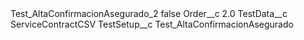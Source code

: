 <?xml version="1.0" encoding="UTF-8"?>
<CustomMetadata xmlns="http://soap.sforce.com/2006/04/metadata" xmlns:xsi="http://www.w3.org/2001/XMLSchema-instance" xmlns:xsd="http://www.w3.org/2001/XMLSchema">
    <label>Test_AltaConfirmacionAsegurado_2</label>
    <protected>false</protected>
    <values>
        <field>Order__c</field>
        <value xsi:type="xsd:double">2.0</value>
    </values>
    <values>
        <field>TestData__c</field>
        <value xsi:type="xsd:string">ServiceContractCSV</value>
    </values>
    <values>
        <field>TestSetup__c</field>
        <value xsi:type="xsd:string">Test_AltaConfirmacionAsegurado</value>
    </values>
</CustomMetadata>
